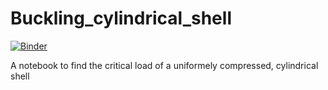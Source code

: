 # Buckling_cylindrical_shell

[![Binder](https://mybinder.org/badge_logo.svg)](https://mybinder.org/v2/gh/sbrisard/Buckling_cylindrical_shell/HEAD?labpath=Buckling_cylindrical_shell.ipynb)

A notebook to find the critical load of a uniformely compressed, cylindrical shell
